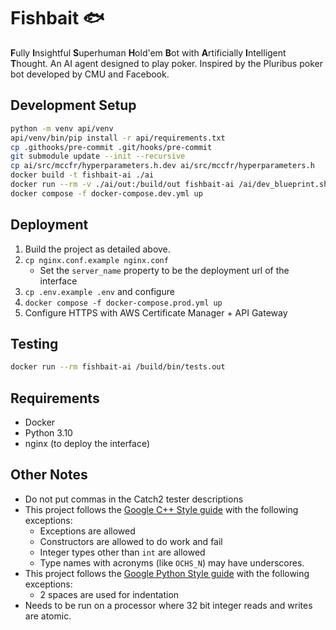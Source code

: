 # Fishbait 🐟
**F**ully **I**nsightful **S**uperhuman **H**old'em **B**ot with
**A**rtificially **I**ntelligent **T**hought. An AI agent designed to play
poker. Inspired by the Pluribus poker bot developed by CMU and Facebook.

## Development Setup
```sh
python -m venv api/venv
api/venv/bin/pip install -r api/requirements.txt
cp .githooks/pre-commit .git/hooks/pre-commit
git submodule update --init --recursive
cp ai/src/mccfr/hyperparameters.h.dev ai/src/mccfr/hyperparameters.h
docker build -t fishbait-ai ./ai
docker run --rm -v ./ai/out:/build/out fishbait-ai /ai/dev_blueprint.sh
docker compose -f docker-compose.dev.yml up
```

## Deployment
1. Build the project as detailed above.
2. `cp nginx.conf.example nginx.conf`
    * Set the `server_name` property to be the deployment url of the interface
3. `cp .env.example .env` and configure
4. `docker compose -f docker-compose.prod.yml up`
5. Configure HTTPS with AWS Certificate Manager + API Gateway

## Testing
```sh
docker run --rm fishbait-ai /build/bin/tests.out
```

## Requirements
- Docker
- Python 3.10
- nginx (to deploy the interface)

## Other Notes
* Do not put commas in the Catch2 tester descriptions
* This project follows the [Google C++ Style guide](https://google.github.io/styleguide/cppguide.html)
  with the following exceptions:
  * Exceptions are allowed
  * Constructors are allowed to do work and fail
  * Integer types other than `int` are allowed
  * Type names with acronyms (like `OCHS_N`) may have underscores.
* This project follows the [Google Python Style guide](https://google.github.io/styleguide/pyguide.html)
  with the following exceptions:
  * 2 spaces are used for indentation
* Needs to be run on a processor where 32 bit integer reads and writes are
  atomic.
